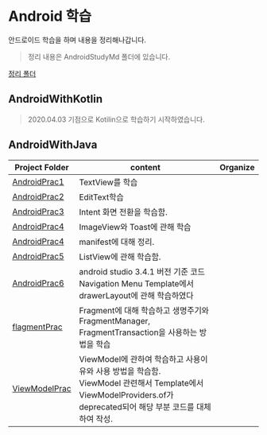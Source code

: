 # Android 학습

안드로이드 학습을 하며 내용을 정리해나갑니다.

> 정리 내용은 AndroidStudyMd 폴더에 있습니다.

[정리 폴더](/AndroidStudyMd)

## AndroidWithKotlin

> 2020.04.03 기점으로 Kotilin으로 학습하기 시작하였습니다.

## AndroidWithJava

| Project Folder                  | content                                                      | Organize                          |
| ------------------------------- | ------------------------------------------------------------ | --------------------------------- |
| [AndroidPrac1](/AndroidWithJava/AndroidPrac1) | TextView를 학습                                              |                                   |
| [AndroidPrac2](/AndroidWithJava/Androidprac2) | EditText학습                                                 |                                   |
| [AndroidPrac3](/AndroidWithJava/Androidprac3) | Intent 화면 전환을 학습함.                                   |                                   |
| [AndroidPrac4](/AndroidWithJava/AndroidPrac4) | ImageView와 Toast에 관해 학습                                |                                   |
| [AndroidPrac4](/AndroidWithJava/AndroidPrac4) | manifest에 대해 정리.                                        |      |
| [AndroidPrac5](/AndroidWithJava/AndroidPrac5) | ListView에 관해 학습함.                                      |                                   |
| [AndroidPrac6](/AndroidWithJava/AndroidPrac6) | android studio 3.4.1 버전 기준 코드 Navigation Menu Template에서 drawerLayout에 관해 학습하였다 |    |
| [flagmentPrac](/AndroidWithJava/flagmentPrac) | Fragment에 대해 학습하고 생명주기와 FragmentManager, FragmentTransaction을 사용하는 방법을 학습 |    |
| [ViewModelPrac](/AndroidWithJava/ViewmodelPrac) | ViewModel에 관하여 학습하고 사용이유와 사용 방법을 학습함.<br>ViewModel 관련해서 Template에서 ViewModelProviders.of가 deprecated되어 해당 부분 코드를 대체하여 작성. |  |



